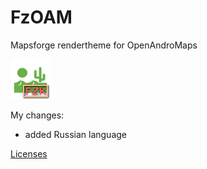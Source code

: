 # FzOAM

Mapsforge rendertheme for OpenAndroMaps

![FzOAM.png](FzOAM.png)  

My changes:

- added Russian language

 [Licenses](ReadMe.txt)  
